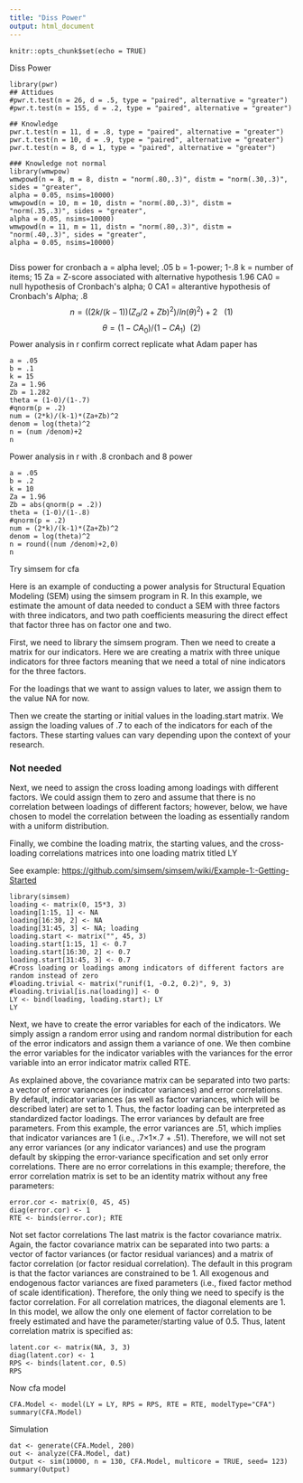 ```yaml
---
title: "Diss Power"
output: html_document
---
```


```{r setup, include=FALSE}
knitr::opts_chunk$set(echo = TRUE)
```
Diss Power
```{r}
library(pwr)
## Attidues
#pwr.t.test(n = 26, d = .5, type = "paired", alternative = "greater")
#pwr.t.test(n = 155, d = .2, type = "paired", alternative = "greater")

## Knowledge
pwr.t.test(n = 11, d = .8, type = "paired", alternative = "greater")
pwr.t.test(n = 10, d = .9, type = "paired", alternative = "greater")
pwr.t.test(n = 8, d = 1, type = "paired", alternative = "greater")

### Knowledge not normal
library(wmwpow)
wmwpowd(n = 8, m = 8, distn = "norm(.80,.3)", distm = "norm(.30,.3)", sides = "greater",
alpha = 0.05, nsims=10000)
wmwpowd(n = 10, m = 10, distn = "norm(.80,.3)", distm = "norm(.35,.3)", sides = "greater",
alpha = 0.05, nsims=10000)
wmwpowd(n = 11, m = 11, distn = "norm(.80,.3)", distm = "norm(.40,.3)", sides = "greater",
alpha = 0.05, nsims=10000)


```
Diss power for cronbach
a = alpha level; .05
b = 1-power; 1-.8
k = number of items; 15
Za = Z-score associated with alternative hypothesis 1.96
CA0 = null hypothesis of Cronbach's alpha; 0
CA1 = alterantive hypothesis of Cronbach's Alpha; .8
$$ n = (({2k/(k-1))(Z_{a}/2+Z{b})^2}) / ln(\theta)^2)+2~~~ (1)$$
$$ \theta = (1-CA_{0}) /(1-CA_{1})~~ (2)  $$
Power analysis in r confirm correct replicate what Adam paper has
```{r}
a = .05
b = .1
k = 15
Za = 1.96
Zb = 1.282
theta = (1-0)/(1-.7)
#qnorm(p = .2)
num = (2*k)/(k-1)*(Za+Zb)^2
denom = log(theta)^2
n = (num /denom)+2
n
```
Power analysis in r with .8 cronbach and 8 power
```{r}
a = .05
b = .2
k = 10
Za = 1.96
Zb = abs(qnorm(p = .2))
theta = (1-0)/(1-.8)
#qnorm(p = .2)
num = (2*k)/(k-1)*(Za+Zb)^2
denom = log(theta)^2
n = round((num /denom)+2,0)
n
```
Try simsem for cfa

Here is an example of conducting a power analysis for Structural Equation Modeling (SEM) using the simsem program in R. In this example, we estimate the amount of data needed to conduct a SEM with three factors with three indicators, and two path coefficients measuring the direct effect that factor three has on factor one and two.

First, we need to library the simsem program. Then we need to create a matrix for our indicators. Here we are creating a matrix with three unique indicators for three factors meaning that we need a total of nine indicators for the three factors.

For the loadings that we want to assign values to later, we assign them to the value NA for now.

Then we create the starting or initial values in the loading.start matrix. We assign the loading values of .7 to each of the indicators for each of the factors. These starting values can vary depending upon the context of your research.

### Not needed
Next, we need to assign the cross loading among loadings with different factors. We could assign them to zero and assume that there is no correlation between loadings of different factors; however, below, we have chosen to model the correlation between the loading as essentially random with a uniform distribution.

Finally, we combine the loading matrix, the starting values, and the cross-loading correlations matrices into one loading matrix titled LY


See example: https://github.com/simsem/simsem/wiki/Example-1:-Getting-Started
```{r}
library(simsem)
loading <- matrix(0, 15*3, 3)
loading[1:15, 1] <- NA
loading[16:30, 2] <- NA
loading[31:45, 3] <- NA; loading
loading.start <- matrix("", 45, 3)
loading.start[1:15, 1] <- 0.7
loading.start[16:30, 2] <- 0.7
loading.start[31:45, 3] <- 0.7
#Cross loading or loadings among indicators of different factors are random instead of zero
#loading.trivial <- matrix("runif(1, -0.2, 0.2)", 9, 3)
#loading.trivial[is.na(loading)] <- 0
LY <- bind(loading, loading.start); LY
LY
```
Next, we have to create the error variables for each of the indicators. We simply assign a random error using and random normal distribution for each of the error indicators and assign them a variance of one. We then combine the error variables for the indicator variables with the variances for the error variable into an error indicator matrix called RTE.

As explained above, the covariance matrix can be separated into two parts: a vector of error variances (or indicator variances) and error correlations. By default, indicator variances (as well as factor variances, which will be described later) are set to 1. Thus, the factor loading can be interpreted as standardized factor loadings. The error variances by default are free parameters. From this example, the error variances are .51, which implies that indicator variances are 1 (i.e., .7×1×.7 + .51). Therefore, we will not set any error variances (or any indicator variances) and use the program default by skipping the error-variance specification and set only error correlations. There are no error correlations in this example; therefore, the error correlation matrix is set to be an identity matrix without any free parameters:


```{r}
error.cor <- matrix(0, 45, 45)
diag(error.cor) <- 1
RTE <- binds(error.cor); RTE
```
Not set factor correlations
The last matrix is the factor covariance matrix. Again, the factor covariance matrix can be separated into two parts: a vector of factor variances (or factor residual variances) and a matrix of factor correlation (or factor residual correlation). The default in this program is that the factor variances are constrained to be 1. All exogenous and endogenous factor variances are fixed parameters (i.e., fixed factor method of scale identification). Therefore, the only thing we need to specify is the factor correlation. For all correlation matrices, the diagonal elements are 1. In this model, we allow the only one element of factor correlation to be freely estimated and have the parameter/starting value of 0.5. Thus, latent correlation matrix is specified as:
```{r}
latent.cor <- matrix(NA, 3, 3)
diag(latent.cor) <- 1
RPS <- binds(latent.cor, 0.5)
RPS

```
Now cfa model
```{r}
CFA.Model <- model(LY = LY, RPS = RPS, RTE = RTE, modelType="CFA")
summary(CFA.Model)
```
Simulation
```{r}
dat <- generate(CFA.Model, 200)
out <- analyze(CFA.Model, dat)
Output <- sim(10000, n = 130, CFA.Model, multicore = TRUE, seed= 123)
summary(Output)
```





